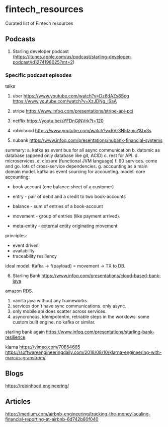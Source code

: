 # fintech_resources
Curated list of Fintech resources


## Podcasts

1. Starling developer podcast (https://itunes.apple.com/us/podcast/starling-developer-podcast/id1274198025?mt=2)


### Specific podcast episodes

talks

1. uber
https://www.youtube.com/watch?v=Dz6dAZs8Scg
https://www.youtube.com/watch?v=XzJDNg_iSaA

2. stripe
https://www.infoq.com/presentations/stripe-api-pci

3. netflix
https://youtu.be/sYFDnGjNVrk?t=120

4. robinhood
https://www.youtube.com/watch?v=RVr3NldzmcY&t=3s

5. nubank
https://www.infoq.com/presentations/nubank-financial-systems

summary:
a. kafka as event bus for all async communication
b. datomic as database (append only database like git, ACID)
c. rest for API.
d. microservices.
e. closure (functional JVM language)
f. 90 services. come and go. lots of cross-service dependencies.
g. accounting as a main domain model. kafka as event sourcing for accounting.
model:
core accounting:
- book account (one balance sheet of a customer)
- entry - pair of debit and a credit to two book-accounts
- balance - sum of entries of a book-account

- movement - group of entries (like payment arrived).
- meta-entity - external entity originating movement


principles:
- event driven
- availability
- traceability
resiliency

ideal model:
Kafka -> f(payload) = movement -> TX to DB.

6. Starling Bank
https://www.infoq.com/presentations/cloud-based-bank-java

amazon RDS.

1. vanilla java without any frameworks.
2. services don't have sync communications. only async.
3. only mobile api does scatter across services.
4. asyncronous, idempotentm, retriable steps in the worklows. some custom built engine. no kafka or similar.


starling bank again
https://www.infoq.com/presentations/starling-bank-resilience


klarna
https://vimeo.com/70854665
https://softwareengineeringdaily.com/2018/08/10/klarna-engineering-with-marcus-granstrom/




## Blogs
https://robinhood.engineering/

## Articles
https://medium.com/airbnb-engineering/tracking-the-money-scaling-financial-reporting-at-airbnb-6d742b80f040




